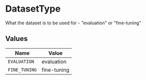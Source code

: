 # DatasetType

What the dataset is to be used for - "evaluation" or "fine-tuning"


## Values

| Name          | Value         |
| ------------- | ------------- |
| `EVALUATION`  | evaluation    |
| `FINE_TUNING` | fine-tuning   |